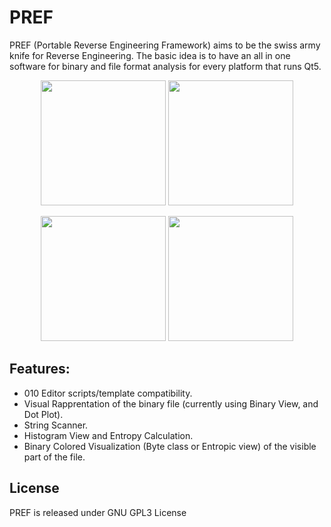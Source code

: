 PREF
====

PREF (Portable Reverse Engineering Framework) aims to be the swiss army knife for Reverse Engineering.
The basic idea is to have an all in one software for binary and file format analysis for every platform that runs Qt5.

<p align="center">
<img height="200" src="https://github.com/PREF/PREF/blob/master/Screenshots/001.jpg?raw=true">
<img height="200" src="https://github.com/PREF/PREF/blob/master/Screenshots/002.jpg?raw=true">
</p>
<p align="center">
<img height="200" src="https://github.com/PREF/PREF/blob/master/Screenshots/003.jpg?raw=true">
<img height="200" src="https://github.com/PREF/PREF/blob/master/Screenshots/004.jpg?raw=true">
</p>

Features:
-----
- 010 Editor scripts/template compatibility.
- Visual Rapprentation of the binary file (currently using Binary View, and Dot Plot).
- String Scanner.
- Histogram View and Entropy Calculation.
- Binary Colored Visualization (Byte class or Entropic view) of the visible part of the file.

License
-----
PREF is released under GNU GPL3 License
